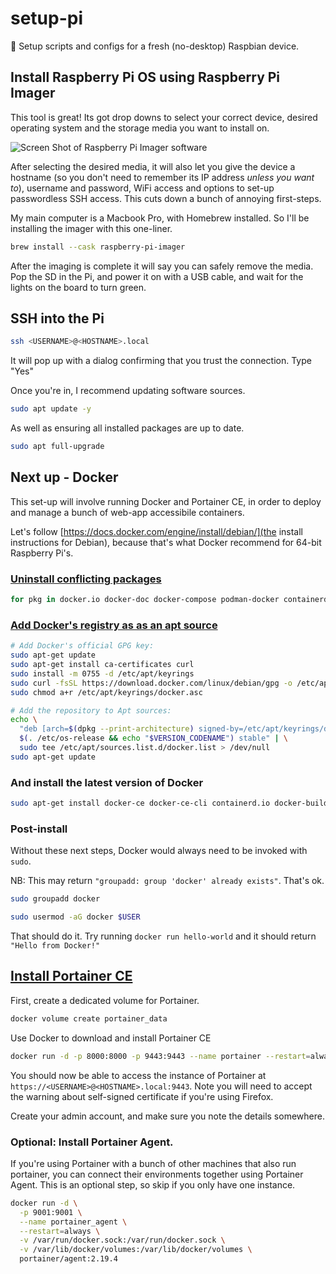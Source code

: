 # setup-pi
🍇 Setup scripts and configs for a fresh (no-desktop) Raspbian device.

## Install Raspberry Pi OS using Raspberry Pi Imager

This tool is great! Its got drop downs to select your correct device, desired operating system and the storage media you want to install on. 

![Screen Shot of Raspberry Pi Imager software](https://github.com/miclgael/setup-pi/assets/4301358/8a5710d0-6b06-451a-9949-3904f7cefd5f)

After selecting the desired media, it will also let you give the device a hostname (so you don't need to remember its IP address _unless you want to_), username and password, WiFi access and options to set-up passwordless SSH access. This cuts down a bunch of annoying first-steps. 

My main computer is a Macbook Pro, with Homebrew installed. So I'll be installing the imager with this one-liner.

```bash
brew install --cask raspberry-pi-imager
```

After the imaging is complete it will say you can safely remove the media. Pop the SD in the Pi, and power it on with a USB cable, and wait for the lights on the board to turn green.

## SSH into the Pi

```bash
ssh <USERNAME>@<HOSTNAME>.local
```

It will pop up with a dialog confirming that you trust the connection. Type "Yes"

Once you're in, I recommend updating software sources. 

```bash
sudo apt update -y 
```

As well as ensuring all installed packages are up to date.

```bash
sudo apt full-upgrade
```

## Next up - Docker

This set-up will involve running Docker and Portainer CE, in order to deploy and manage a bunch of web-app accessibile containers. 

Let's follow [https://docs.docker.com/engine/install/debian/](the install instructions for Debian), because that's what Docker recommend for 64-bit Raspberry Pi's. 

### [Uninstall conflicting packages](https://docs.docker.com/engine/install/debian/#uninstall-old-versions)

```bash
for pkg in docker.io docker-doc docker-compose podman-docker containerd runc; do sudo apt-get remove $pkg; done
```

### [Add Docker's registry as as an apt source](https://docs.docker.com/engine/install/debian/#install-using-the-repository)

```bash
# Add Docker's official GPG key:
sudo apt-get update
sudo apt-get install ca-certificates curl
sudo install -m 0755 -d /etc/apt/keyrings
sudo curl -fsSL https://download.docker.com/linux/debian/gpg -o /etc/apt/keyrings/docker.asc
sudo chmod a+r /etc/apt/keyrings/docker.asc

# Add the repository to Apt sources:
echo \
  "deb [arch=$(dpkg --print-architecture) signed-by=/etc/apt/keyrings/docker.asc] https://download.docker.com/linux/debian \
  $(. /etc/os-release && echo "$VERSION_CODENAME") stable" | \
  sudo tee /etc/apt/sources.list.d/docker.list > /dev/null
sudo apt-get update
```

### And install the latest version of Docker 

```bash
sudo apt-get install docker-ce docker-ce-cli containerd.io docker-buildx-plugin docker-compose-plugin
```

### Post-install

Without these next steps, Docker would always need to be invoked with `sudo`.

NB: This may return `"groupadd: group 'docker' already exists"`. That's ok.

```bash
sudo groupadd docker
```

```bash
sudo usermod -aG docker $USER
```

That should do it. Try running `docker run hello-world` and it should return `"Hello from Docker!"`

## [Install Portainer CE](https://docs.portainer.io/start/install-ce/server/docker/linux)

First, create a dedicated volume for Portainer.

```bash
docker volume create portainer_data
```

Use Docker to download and install Portainer CE

```bash
docker run -d -p 8000:8000 -p 9443:9443 --name portainer --restart=always -v /var/run/docker.sock:/var/run/docker.sock -v portainer_data:/data portainer/portainer-ce:latest
```

You should now be able to access the instance of Portainer at `https://<USERNAME>@<HOSTNAME>.local:9443`. Note you will need to accept the warning about self-signed certificate if you're using Firefox.

Create your admin account, and make sure you note the details somewhere. 

### Optional: Install Portainer Agent.

If you're using Portainer with a bunch of other machines that also run portainer, you can connect their environments together using Portainer Agent. This is an optional step, so skip if you only have one instance.

```bash
docker run -d \
  -p 9001:9001 \
  --name portainer_agent \
  --restart=always \
  -v /var/run/docker.sock:/var/run/docker.sock \
  -v /var/lib/docker/volumes:/var/lib/docker/volumes \
  portainer/agent:2.19.4
```


